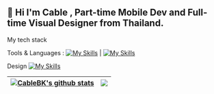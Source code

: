 ## 👋 Hi I'm Cable , Part-time Mobile Dev and Full-time Visual Designer from Thailand. 

<!--[![My Skills](https://skillicons.dev/icons?i=androidstudio,vscode,&theme=light)](https://skillicons.dev)-->

My tech stack

Tools & Languages : [![My Skills](https://skillicons.dev/icons?i=flutter,dart,kotlin)](https://skillicons.dev) | [![My Skills](https://skillicons.dev/icons?i=rust,go,ts)](https://skillicons.dev)

Design
[![My Skills](https://skillicons.dev/icons?i=ps)](https://skillicons.dev)

| <a href="https://github.com/anuraghazra/github-readme-stats"><img align="center" src="https://github-readme-stats.vercel.app/api?username=CableBK&show_icons=true&include_all_commits=true&theme=buefy&hide_border=true" alt="CableBK's github stats" /></a> | <a href="https://github.com/anuraghazra/github-readme-stats"><img align="center" src="https://github-readme-stats.vercel.app/api/top-langs/?username=CableBK&layout=compact&theme=buefy&hide_border=true" /></a> |
| ------------- | ------------- |

<!--[![Top Langs](https://github-readme-stats.vercel.app/api/top-langs/?username=CableBK&layout=compact&theme=tokyonight)](https://github.com/anuraghazra/github-readme-stats)-->
<!--![Top Langs](https://github-readme-stats.vercel.app/api/top-langs/?username=CableBK&theme=tokyonight)-->

<!--
**CableBK/CableBK** is a ✨ _special_ ✨ repository because its `README.md` (this file) appears on your GitHub profile.

Here are some ideas to get you started:

- 🔭 I’m currently working on ...
- 🌱 I’m currently learning ...
- 👯 I’m looking to collaborate on ...
- 🤔 I’m looking for help with ...
- 💬 Ask me about ...
- 📫 How to reach me: ...
- 😄 Pronouns: ...
- ⚡ Fun fact: ...
-->

